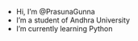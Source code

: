 -  Hi, I’m @PrasunaGunna
-  I’m a student of Andhra University
-  I’m currently learning Python
  

<!---
PrasunaGunna/PrasunaGunna is a ✨ special ✨ repository because its `README.md` (this file) appears on your GitHub profile.
You can click the Preview link to take a look at your changes.
--->
